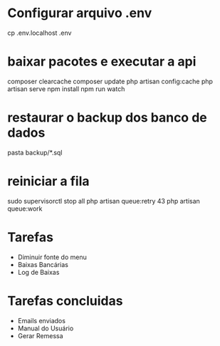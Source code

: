 # Configurar arquivo .env
cp .env.localhost .env
# baixar pacotes e executar a api
composer clearcache
composer update
php artisan config:cache
php artisan serve
npm install
npm run watch

# restaurar o backup dos banco de dados
pasta backup/*.sql

# reiniciar a fila 
sudo supervisorctl stop all
php artisan queue:retry 43
php artisan queue:work



# Tarefas
- Diminuir fonte do menu
- Baixas Bancárias
- Log de Baixas

# Tarefas concluidas
- Emails enviados
- Manual do Usuário 
- Gerar Remessa 



